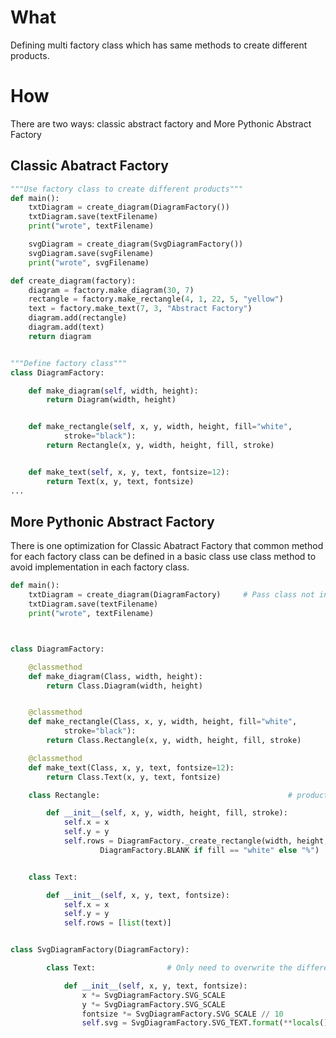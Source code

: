 # What

Defining multi factory class which has same methods to create different products.

# How
There are two ways: classic abstract factory and More Pythonic Abstract Factory

## Classic Abatract Factory
```python
"""Use factory class to create different products"""
def main():
    txtDiagram = create_diagram(DiagramFactory())
    txtDiagram.save(textFilename)
    print("wrote", textFilename)

    svgDiagram = create_diagram(SvgDiagramFactory())
    svgDiagram.save(svgFilename)
    print("wrote", svgFilename)

def create_diagram(factory):
    diagram = factory.make_diagram(30, 7)
    rectangle = factory.make_rectangle(4, 1, 22, 5, "yellow")
    text = factory.make_text(7, 3, "Abstract Factory")
    diagram.add(rectangle)
    diagram.add(text)
    return diagram


"""Define factory class"""
class DiagramFactory:

    def make_diagram(self, width, height):
        return Diagram(width, height)


    def make_rectangle(self, x, y, width, height, fill="white",
            stroke="black"):
        return Rectangle(x, y, width, height, fill, stroke)


    def make_text(self, x, y, text, fontsize=12):
        return Text(x, y, text, fontsize)
...
```

## More Pythonic Abstract Factory
There is one optimization for Classic Abatract Factory that common method for each factory class can be defined in a basic class use
class method to avoid implementation in each factory class.

```python
def main():
    txtDiagram = create_diagram(DiagramFactory)     # Pass class not instace
    txtDiagram.save(textFilename)
    print("wrote", textFilename)



class DiagramFactory:

    @classmethod
    def make_diagram(Class, width, height):
        return Class.Diagram(width, height)


    @classmethod
    def make_rectangle(Class, x, y, width, height, fill="white",
            stroke="black"):
        return Class.Rectangle(x, y, width, height, fill, stroke)

    @classmethod
    def make_text(Class, x, y, text, fontsize=12):
        return Class.Text(x, y, text, fontsize)

    class Rectangle:                                          # product class are in factory class

        def __init__(self, x, y, width, height, fill, stroke):
            self.x = x
            self.y = y
            self.rows = DiagramFactory._create_rectangle(width, height,
                    DiagramFactory.BLANK if fill == "white" else "%")


    class Text:

        def __init__(self, x, y, text, fontsize):
            self.x = x
            self.y = y
            self.rows = [list(text)]


class SvgDiagramFactory(DiagramFactory):

        class Text:                # Only need to overwrite the different product class

            def __init__(self, x, y, text, fontsize):
                x *= SvgDiagramFactory.SVG_SCALE
                y *= SvgDiagramFactory.SVG_SCALE
                fontsize *= SvgDiagramFactory.SVG_SCALE // 10
                self.svg = SvgDiagramFactory.SVG_TEXT.format(**locals())

```